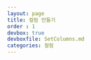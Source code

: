 ```yaml
---
layout: page
title: 컬럼 만들기
order : 1
devbox: true
devboxfile: SetColumns.md
categories: 컬럼
---
```


<div id="realgrid" style="width:100%; height:300px"></div>

<script>
  var gridView;
  var dataProvider;

  $(document).ready( function(){
      RealGridJS.setRootContext("{{ realgrid_folder }}");

      dataProvider = new RealGridJS.LocalDataProvider();
      gridView = new RealGridJS.GridView("realgrid");
      gridView.setDataSource(dataProvider);    
  });   
</script>
